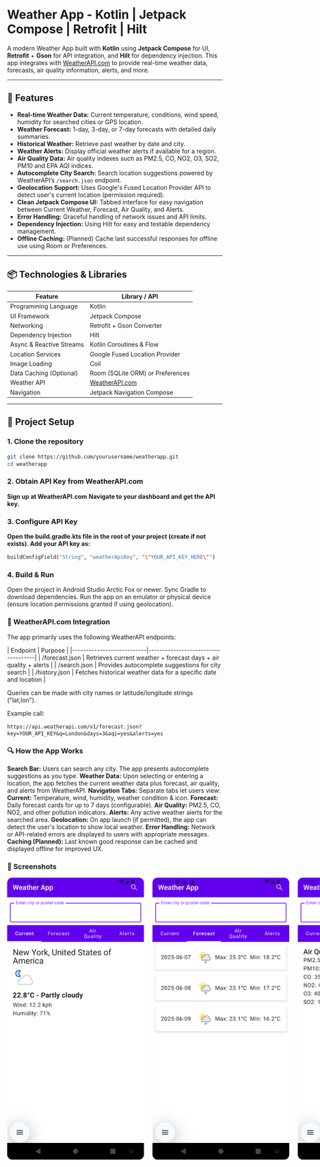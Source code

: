 # Weather App - Kotlin | Jetpack Compose | Retrofit | Hilt

A modern Weather App built with **Kotlin** using **Jetpack Compose** for UI, **Retrofit** + **Gson** for API integration, and **Hilt** for dependency injection. This app integrates with [WeatherAPI.com](https://www.weatherapi.com/) to provide real-time weather data, forecasts, air quality information, alerts, and more.

---

## 🚀 Features

- **Real-time Weather Data:** Current temperature, conditions, wind speed, humidity for searched cities or GPS location.
- **Weather Forecast:** 1-day, 3-day, or 7-day forecasts with detailed daily summaries.
- **Historical Weather:** Retrieve past weather by date and city.
- **Weather Alerts:** Display official weather alerts if available for a region.
- **Air Quality Data:** Air quality indexes such as PM2.5, CO, NO2, O3, SO2, PM10 and EPA AQI indices.
- **Autocomplete City Search:** Search location suggestions powered by WeatherAPI’s `/search.json` endpoint.
- **Geolocation Support:** Uses Google's Fused Location Provider API to detect user's current location (permission required).
- **Clean Jetpack Compose UI:** Tabbed interface for easy navigation between Current Weather, Forecast, Air Quality, and Alerts.
- **Error Handling:** Graceful handling of network issues and API limits.
- **Dependency Injection:** Using Hilt for easy and testable dependency management.
- **Offline Caching:** (Planned) Cache last successful responses for offline use using Room or Preferences.

---

## 📦 Technologies & Libraries

| Feature                      | Library / API                     |
|-----------------------------|---------------------------------|
| Programming Language         | Kotlin                          |
| UI Framework                | Jetpack Compose                 |
| Networking                 | Retrofit + Gson Converter         |
| Dependency Injection         | Hilt                           |
| Async & Reactive Streams     | Kotlin Coroutines & Flow        |
| Location Services            | Google Fused Location Provider  |
| Image Loading               | Coil                           |
| Data Caching (Optional)       | Room (SQLite ORM) or Preferences|
| Weather API                 | [WeatherAPI.com](https://www.weatherapi.com/) |
| Navigation                  | Jetpack Navigation Compose      |

---

## 🔧 Project Setup

### 1. Clone the repository

```bash
git clone https://github.com/yourusername/weatherapp.git
cd weatherapp
```

### 2. Obtain API Key from WeatherAPI.com

**Sign up at WeatherAPI.com**
**Navigate to your dashboard and get the API key.**

### 3. Configure API Key

**Open the build.gradle.kts file in the root of your project (create if not exists).
Add your API key as:**
```bash
buildConfigField("String", "weatherApiKey", "\"YOUR_API_KEY_HERE\"")
```
### 4. Build & Run

Open the project in Android Studio Arctic Fox or newer.
Sync Gradle to download dependencies.
Run the app on an emulator or physical device (ensure location permissions granted if using geolocation).

### 📡 WeatherAPI.com Integration

The app primarily uses the following WeatherAPI endpoints:

| Endpoint | Purpose | |---------------------------|------------------------------------| | /forecast.json | Retrieves current weather + forecast days + air quality + alerts | | /search.json | Provides autocomplete suggestions for city search | | /history.json | Fetches historical weather data for a specific date and location |

Queries can be made with city names or latitude/longitude strings ("lat,lon").

Example call:
```
https://api.weatherapi.com/v1/forecast.json?key=YOUR_API_KEY&q=London&days=3&aqi=yes&alerts=yes
```

### 🔍 How the App Works

**Search Bar:** Users can search any city. The app presents autocomplete suggestions as you type.
**Weather Data:** Upon selecting or entering a location, the app fetches the current weather data plus forecast, air quality, and alerts from WeatherAPI.
**Navigation Tabs:** Separate tabs let users view:
**Current:** Temperature, wind, humidity, weather condition & icon.
**Forecast:** Daily forecast cards for up to 7 days (configurable).
**Air Quality:** PM2.5, CO, NO2, and other pollution indicators.
**Alerts:** Any active weather alerts for the searched area.
**Geolocation:** On app launch (if permitted), the app can detect the user's location to show local weather.
**Error Handling:** Network or API-related errors are displayed to users with appropriate messages.
**Caching (Planned):** Last known good response can be cached and displayed offline for improved UX.

### 📱 Screenshots

<div style="display: flex; gap: 20px; margin-bottom: 20px;">
  <img src="./screenshots/s1.PNG" alt="Login Screen" width="320"/>
  <img src="./screenshots/s2.PNG" alt="Home Dashboard" width="320"/>
  <img src="./screenshots/s3.PNG" alt="Bills List" width="320"/>
  <img src="./screenshots/s4.PNG" alt="Filter bills" width="320"/>
</div>